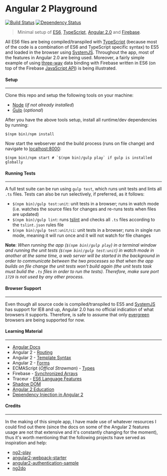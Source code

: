 # Angular 2 Playground
[![Build Status](https://travis-ci.org/rolandjitsu/ng2-play.svg?branch=master)](https://travis-ci.org/rolandjitsu/ng2-play)
[![Dependency Status](https://gemnasium.com/rolandjitsu/ng2-play.svg)](https://gemnasium.com/rolandjitsu/ng2-play)
> Minimal setup of [ES6](https://github.com/lukehoban/es6features), [TypeScript](http://www.typescriptlang.org/), [Angular 2.0](https://angular.io/) and [Firebase](https://firebase.com).

All ES6 files are being compiled/transpiled with [TypeScript](http://www.typescriptlang.org/) (because most of the code is a combination of ES6 and TypeScript specific syntax) to ES5 and loaded in the browser using [SystemJS](https://github.com/systemjs/systemjs). Throughout the app, most of the features in Angular 2.0 are being used. Moreover, a fairly simple example of using [three-way](https://www.firebase.com/resources/images/blog/3-way-binding.png) data binding with Firebase written in ES6 (on top of the Firebase [JavaScript API](https://www.firebase.com/docs/web/)) is being illustrated.


#### Setup
----------
Clone this repo and setup the following tools on your machine:

- [Node](http://nodejs.org) (*if not already installed*)
- [Gulp](http://gulpjs.com/) (*optional*)

After you have the above tools setup, install all runtime/dev dependencies by running:

```shell
$(npm bin)/npm install
```

Now start the webserver and the build process (runs on file change) and navigate to [localhost:8000](http://localhost:8000):

```shell
$(npm bin)/npm start # `$(npm bin)/gulp play` if gulp is installed globally
```


#### Running Tests
------------------
A full test suite can be run using `gulp test`, which runs unit tests and lints all `.ts` files. Tests can also be run selectively, if preferred, as it follows:
- `$(npm bin)/gulp test:unit`: unit tests in a browser; runs in watch mode (i.e. watches the source files for changes and re-runs tests when files are updated)
- `$(npm bin)/gulp lint`: runs [tslint](http://palantir.github.io/tslint/) and checks all `.ts` files according to the `tslint.json` rules file
- `$(npm bin)/gulp test:unit/ci`: unit tests in a browser; runs in single run mode, meaning it will run once and it will not watch for file changes

**Note**: *When running the app (`$(npm bin)/gulp play`) in a terminal window and running the unit tests (`$(npm bin)/gulp test:unit`) in watch mode in another at the same time, a web server will be started in the background in order to communicate between the two processes so that when the app builds on file change the unit tests won't build again (the unit tests task must bulid the `.ts` files in order to run the tests). Therefore, make sure port `1729` is not used by any other process.*


#### Browser Support
--------------------
Even though all source code is compiled/transpiled to ES5 and [SystemJS](https://github.com/systemjs/systemjs) has support for IE8 and up, Angular 2.0 has no official indication of what browsers it supports.
Therefore, is safe to assume that only [evergreen](http://eisenbergeffect.bluespire.com/evergreen-browsers/) browsers are being supported for now.


#### Learning Material
----------------------
- [Angular Docs](https://angular.io)
- Angular 2 - [Routing](http://blog.thoughtram.io/angularjs/2015/02/19/futuristic-routing-in-angular.html)
- Angular 2 - [Template Syntax](http://victorsavkin.com/post/119943127151/angular-2-template-syntax)
- Angular 2 - [Forms](https://ngforms.firebaseapp.com)
- ECMAScript (*Offical Strawman*) - [Types](http://wiki.ecmascript.org/doku.php?id=strawman:types&s=types)
- Firebase - [Synchronized Arrays](https://www.firebase.com/blog/2014-05-06-synchronized-arrays.html)
- Traceur - [ES6 Language Features](https://github.com/google/traceur-compiler/wiki/LanguageFeatures)
- [Shadow DOM](https://developer.mozilla.org/en-US/docs/Web/Web_Components/Shadow_DOM)
- [Angular 2 Education](https://github.com/timjacobi/angular2-education)
- [Dependency Injection in Angular 2](http://blog.thoughtram.io/angular/2015/05/18/dependency-injection-in-angular-2.html)


#### Credits
------------
In the making of this simple app, I have made use of whatever resources I could find out there (since the docs on some of the Angular 2 features usage are not that extensive and it's constantly changing for the moment), thus it's worth mentioning that the following projects have served as inspiration and help:

- [ng2-play](https://github.com/pkozlowski-opensource/ng2-play)
- [angular2-webpack-starter](https://github.com/angular-class/angular2-webpack-starter)
- [angular2-authentication-sample](https://github.com/auth0/angular2-authentication-sample)
- [ng2do](https://github.com/davideast/ng2do)
